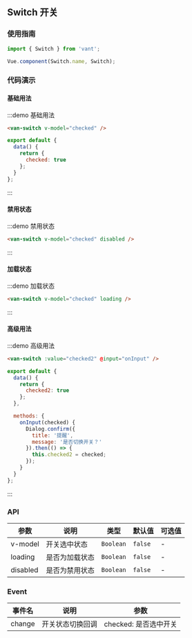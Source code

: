 <style>
.demo-switch {
  .van-switch {
    margin: 0 15px;
  }
}
</style>

<script>
import Dialog from 'packages/dialog';

export default {
  data() {
    return {
      checked: true,
      checked2: true
    };
  },

  methods: {
    onInput(checked) {
      Dialog.confirm({
        title: '提醒',
        message: '是否切换开关？'
      }).then(() => {
        this.checked2 = checked;
      });
    }
  }
};  
</script>

## Switch 开关

### 使用指南
``` javascript
import { Switch } from 'vant';

Vue.component(Switch.name, Switch);
```

### 代码演示

#### 基础用法

:::demo 基础用法
```html
<van-switch v-model="checked" />
```

```javascript
export default {
  data() {
    return {
      checked: true
    };
  }
};  
```
:::

#### 禁用状态
:::demo 禁用状态
```html
<van-switch v-model="checked" disabled />
```
:::

#### 加载状态
:::demo 加载状态
```html
<van-switch v-model="checked" loading />
```
:::

#### 高级用法
:::demo 高级用法
```html
<van-switch :value="checked2" @input="onInput" />
```
```js
export default {
  data() {
    return {
      checked2: true
    };
  },

  methods: {
    onInput(checked) {
      Dialog.confirm({
        title: '提醒',
        message: '是否切换开关？'
      }).then(() => {
        this.checked2 = checked;
      });
    }
  }
}; 
```
:::


### API

| 参数 | 说明 | 类型 | 默认值 | 可选值 |
|-----------|-----------|-----------|-------------|-------------|
| v-model | 开关选中状态 | `Boolean` | `false` | - |
| loading | 是否为加载状态 | `Boolean` | `false` | - |
| disabled | 是否为禁用状态 | `Boolean` | `false` | - |

### Event

| 事件名 | 说明 | 参数 |
|-----------|-----------|-----------|
| change | 开关状态切换回调 | checked: 是否选中开关 |
